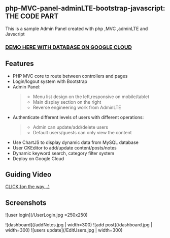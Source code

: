 ## php-MVC-panel-adminLTE-bootstrap-javascript: THE CODE PART
This is a sample Admin Panel created with php ,MVC ,adminLTE and Javscript

### [DEMO HERE WITH DATABASE ON GOOGLE CLOUD](https://sophie-nz.monster/mvc/users/register)
## Features
* PHP MVC core to route between controllers and pages
* Login/logout system with Bootstrap
* Admin Panel:
  >   * Menu list design on the left,responsive on mobile/tablet
  >   * Main display section on the right
  >   * Reverse engineering work from AdminLTE
* Authenticate different levels of users with different operations:  
  >   * Admin can update/add/delete users
  >   * Default users/guests can only view the content
* Use ChartJS to display dynamic data from MySQL database
* User CKEditor to add/update content/posts/notes
* Dynamic keyword search, category filter system
* Deploy on Google Cloud
## Guiding Video
[CLICK:(on the way...)](https://sophie-nz.monster/mvc/users/register)
## Screenshots
![user login](/UserLogin.jpg =250x250)

![dashboard](/addNotes.jpg | width=300)
![add post](/dashboard.jpg | width=300)
![users update](/EditUsers.jpg | width=300)
